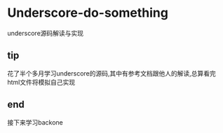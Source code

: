 # Underscore-do-something
underscore源码解读与实现


## tip
花了半个多月学习underscore的源码,其中有参考文档跟他人的解读,总算看完
html文件将模拟自己实现

## end

接下来学习backone
